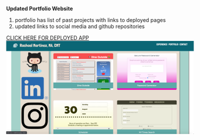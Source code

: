 **Updated Portfolio Website**
1. portfolio has list of past projects with links to deployed pages
1. updated links to social media and github repositories

[CLICK HERE FOR DEPLOYED APP](https://github.com/baytamo/portfolio)
![screencap of portfolio page](images/this.png)